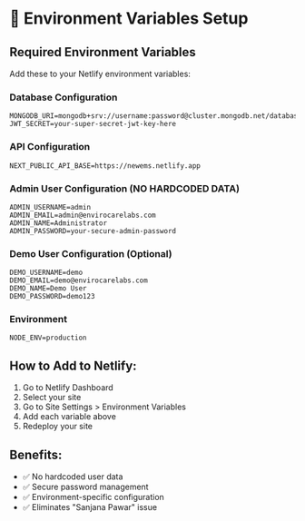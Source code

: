 # 🔧 Environment Variables Setup

## Required Environment Variables

Add these to your Netlify environment variables:

### Database Configuration
```
MONGODB_URI=mongodb+srv://username:password@cluster.mongodb.net/database
JWT_SECRET=your-super-secret-jwt-key-here
```

### API Configuration
```
NEXT_PUBLIC_API_BASE=https://newems.netlify.app
```

### Admin User Configuration (NO HARDCODED DATA)
```
ADMIN_USERNAME=admin
ADMIN_EMAIL=admin@envirocarelabs.com
ADMIN_NAME=Administrator
ADMIN_PASSWORD=your-secure-admin-password
```

### Demo User Configuration (Optional)
```
DEMO_USERNAME=demo
DEMO_EMAIL=demo@envirocarelabs.com
DEMO_NAME=Demo User
DEMO_PASSWORD=demo123
```

### Environment
```
NODE_ENV=production
```

## How to Add to Netlify:

1. Go to Netlify Dashboard
2. Select your site
3. Go to Site Settings > Environment Variables
4. Add each variable above
5. Redeploy your site

## Benefits:
- ✅ No hardcoded user data
- ✅ Secure password management
- ✅ Environment-specific configuration
- ✅ Eliminates "Sanjana Pawar" issue